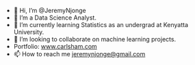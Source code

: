- 👋 Hi, I’m @JeremyNjonge
- 👀 I’m a Data Science Analyst.
- 🌱 I’m currently learning Statistics as an undergrad at Kenyatta University.
- 💞️ I’m looking to collaborate on machine learning projects.
- Portfolio: www.carlsham.com
- 📫 How to reach me jeremynjonge@gmail.com

<!---
JeremyNjonge/JeremyNjonge is a ✨ special ✨ repository because its `README.md` (this file) appears on your GitHub profile.
You can click the Preview link to take a look at your changes.
--->
